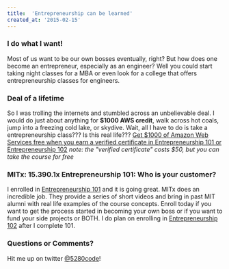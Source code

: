 ```yaml
---
title:  'Entrepreneurship can be learned'
created_at: '2015-02-15'
---
```


### I do what I want!
Most of us want to be our own bosses eventually, right? But how does one become
an entrepreneur, especially as an engineer? Well you could start taking night
classes for a MBA or even look for a college that offers entrepreneurship
classes for engineers.

### Deal of a lifetime
So I was trolling the internets and stumbled across an unbelievable deal. I
would do just about anything for **$1000 AWS credit**, walk across hot coals,
jump into a freezing cold lake, or skydive. Wait, all I have to do is take a
entrepreneurship class??? Is this real life??? [Get $1000 of Amazon Web Services
free when you earn a verified certificate in Entrepreneurship 101 or
Entrepreneurship 102](https://www.edx.org/AWS-activate) *note: the "verified
certificate" costs $50, but you can take the course for free*

### MITx: 15.390.1x Entrepreneurship 101: Who is your customer?
I enrolled in [Entrepreneurship 101](
https://www.edx.org/course/entrepreneurship-101-who-customer-mitx-15-390-1x)
and it is going great.  MITx does an incredible job.  They provide a series of
short videos and bring in past MIT alumni with real life examples of the course
concepts. Enroll today if you want to get the process started in becoming your
own boss or if you want to fund your side projects or BOTH. I do plan on
enrolling in [Entrepreneurship 102](
https://www.edx.org/course/entrepreneurship-102-what-can-you-do-mitx-15-390-2x)
after I complete 101.

### Questions or Comments?
Hit me up on twitter [@5280code](https://twitter.com/5280code)!
